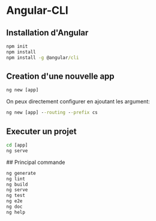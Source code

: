 # Angular-CLI

## Installation d'Angular

```cmd
npm init
npm install
npm install -g @angular/cli
```

## Creation d'une nouvelle app

```cmd
ng new [app]
```

On peux directement configurer en ajoutant les argument:

```cmd
ng new [app] --routing --prefix cs
```


## Executer un projet

```cmd
cd [app]
ng serve
```

## Principal commande

```cmd
ng generate
ng lint
ng build
ng serve
ng test
ng e2e
ng doc
ng help
```
